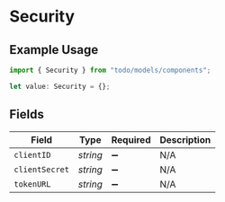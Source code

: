 # Security

## Example Usage

```typescript
import { Security } from "todo/models/components";

let value: Security = {};
```

## Fields

| Field              | Type               | Required           | Description        |
| ------------------ | ------------------ | ------------------ | ------------------ |
| `clientID`         | *string*           | :heavy_minus_sign: | N/A                |
| `clientSecret`     | *string*           | :heavy_minus_sign: | N/A                |
| `tokenURL`         | *string*           | :heavy_minus_sign: | N/A                |